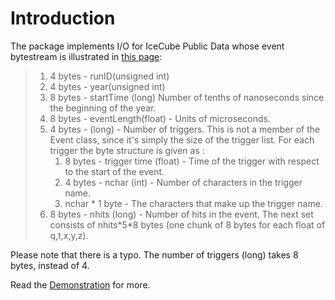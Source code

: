 # Introduction

The package implements I/O for IceCube Public Data whose event bytestream is illustrated in [this page](https://icecube.umd.edu/PublicData/):

> 1. 4 bytes - runID(unsigned int)
> 2. 4 bytes - year(unsigned int)
> 3. 8 bytes - startTime (long) Number of tenths of nanoseconds since the beginning of the year.
> 4. 8 bytes - eventLength(float) - Units of microseconds.
> 5. 4 bytes - (long) - Number of triggers. This is not a member of the Event class, since it's simply the size of the trigger list. For each trigger the byte structure is given as :
>     1. 8 bytes - trigger time (float) - Time of the trigger with respect to the start of the event.
>     2. 4 bytes - nchar (int) - Number of characters in the trigger name.
>     3. nchar * 1 byte - The characters that make up the trigger name.
> 6. 8 bytes - nhits (long) - Number of hits in the event. The next set consists of nhits\*5\*8 bytes (one chunk of 8 bytes for each float of q,t,x,y,z).

Please note that there is a typo. The number of triggers (long) takes 8 bytes, instead of 4.

Read the [Demonstration](@ref) for more.
